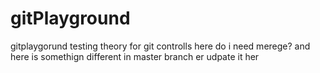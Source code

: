 # gitPlayground
gitplaygorund testing theory for git controlls here do i need merege?
and here is somethign different in master branch er udpate it her 
